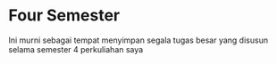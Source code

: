 # Four Semester

Ini murni sebagai tempat menyimpan segala tugas besar yang disusun selama semester 4 perkuliahan saya
